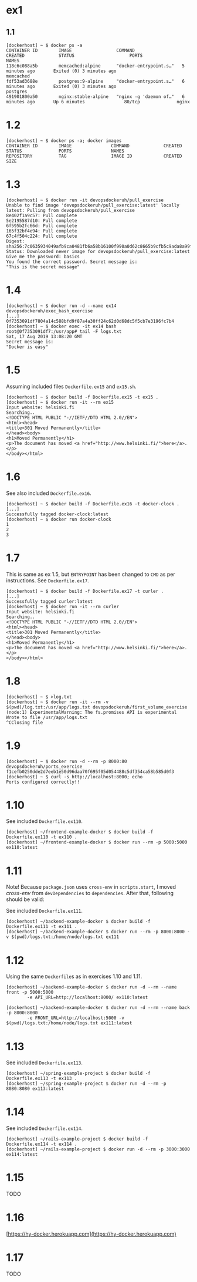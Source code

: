 
# ex1

## 1.1

    [dockerhost] ~ $ docker ps -a
    CONTAINER ID        IMAGE                 COMMAND                  CREATED             STATUS                     PORTS               NAMES
    118c6c088a5b        memcached:alpine      "docker-entrypoint.s…"   5 minutes ago       Exited (0) 3 minutes ago                       memcached
    fdf53ad3688e        postgres:9-alpine     "docker-entrypoint.s…"   6 minutes ago       Exited (0) 3 minutes ago                       postgres
    491901800a50        nginx:stable-alpine   "nginx -g 'daemon of…"   6 minutes ago       Up 6 minutes               80/tcp              nginx


# 1.2

    [dockerhost] ~ $ docker ps -a; docker images
    CONTAINER ID        IMAGE               COMMAND             CREATED             STATUS              PORTS               NAMES
    REPOSITORY          TAG                 IMAGE ID            CREATED             SIZE


# 1.3

    [dockerhost] ~ $ docker run -it devopsdockeruh/pull_exercise
    Unable to find image 'devopsdockeruh/pull_exercise:latest' locally
    latest: Pulling from devopsdockeruh/pull_exercise
    8e402f1a9c57: Pull complete
    5e2195587d10: Pull complete
    6f595b2fc66d: Pull complete
    165f32bf4e94: Pull complete
    67c4f504c224: Pull complete
    Digest: sha256:7c0635934049afb9ca0481fb6a58b16100f990a0d62c8665b9cfb5c9ada8a99f
    Status: Downloaded newer image for devopsdockeruh/pull_exercise:latest
    Give me the password: basics
    You found the correct password. Secret message is:
    "This is the secret message"


# 1.4

    [dockerhost] ~ $ docker run -d --name ex14 devopsdockeruh/exec_bash_exercise
    [...]
    0f7353091df7804a14c588bfd9f87a4a30ff24c62d0d68dc5f5cb7e3196fc7b4
    [dockerhost] ~ $ docker exec -it ex14 bash
    root@0f7353091df7:/usr/app# tail -F logs.txt
    Sat, 17 Aug 2019 13:08:20 GMT
    Secret message is:
    "Docker is easy"


# 1.5

Assuming included files `Dockerfile.ex15` and `ex15.sh`.

    [dockerhost] ~ $ docker build -f Dockerfile.ex15 -t ex15 .
    [dockerhost] ~ $ docker run -it --rm ex15
    Input website: helsinki.fi
    Searching..
    <!DOCTYPE HTML PUBLIC "-//IETF//DTD HTML 2.0//EN">
    <html><head>
    <title>301 Moved Permanently</title>
    </head><body>
    <h1>Moved Permanently</h1>
    <p>The document has moved <a href="http://www.helsinki.fi/">here</a>.</p>
    </body></html>


# 1.6

See also included `Dockerfile.ex16`.

    [dockerhost] ~ $ docker build -f Dockerfile.ex16 -t docker-clock .
    [...]
    Successfully tagged docker-clock:latest
    [dockerhost] ~ $ docker run docker-clock
    1
    2
    3


# 1.7

This is same as ex 1.5, but `ENTRYPOINT` has been changed to `CMD` as per
instructions. See `Dockerfile.ex17`.

    [dockerhost] ~ $ docker build -f Dockerfile.ex17 -t curler .
    [...]
    Successfully tagged curler:latest
    [dockerhost] ~ $ docker run -it --rm curler
    Input website: helsinki.fi
    Searching..
    <!DOCTYPE HTML PUBLIC "-//IETF//DTD HTML 2.0//EN">
    <html><head>
    <title>301 Moved Permanently</title>
    </head><body>
    <h1>Moved Permanently</h1>
    <p>The document has moved <a href="http://www.helsinki.fi/">here</a>.</p>
    </body></html>


# 1.8

    [dockerhost] ~ $ >log.txt
    [dockerhost] ~ $ docker run -it --rm -v $(pwd)/log.txt:/usr/app/logs.txt devopsdockeruh/first_volume_exercise
    (node:1) ExperimentalWarning: The fs.promises API is experimental
    Wrote to file /usr/app/logs.txt
    ^CClosing file


# 1.9

    [dockerhost] ~ $ docker run -d --rm -p 8000:80 devopsdockeruh/ports_exercise
    f1cefb0250dde2d7eeb1e50d96daa70f695f05d054488c5df354ca58b585d0f3
    [dockerhost] ~ $ curl -s http://localhost:8000; echo
    Ports configured correctly!!


# 1.10

See included `Dockerfile.ex110`.

    [dockerhost] ~/frontend-example-docker $ docker build -f Dockerfile.ex110 -t ex110 .
    [dockerhost] ~/frontend-example-docker $ docker run --rm -p 5000:5000 ex110:latest


# 1.11

Note! Because `package.json` uses `cross-env` in `scripts.start`, I moved
*cross-env* from `devDependencies` to `dependencies`. After that, following should be valid:

See included `Dockerfile.ex111`.

    [dockerhost] ~/backend-example-docker $ docker build -f Dockerfile.ex111 -t ex111 .
    [dockerhost] ~/backend-example-docker $ docker run --rm -p 8000:8000 -v $(pwd)/logs.txt:/home/node/logs.txt ex111


# 1.12

Using the same `Dockerfile`s as in exercises 1.10 and 1.11.

    [dockerhost] ~/backend-example-docker $ docker run -d --rm --name front -p 5000:5000
            -e API_URL=http://localhost:8000/ ex110:latest

    [dockerhost] ~/backend-example-docker $ docker run -d --rm --name back -p 8000:8000
            -e FRONT_URL=http://localhost:5000 -v $(pwd)/logs.txt:/home/node/logs.txt ex111:latest


# 1.13

See included `Dockerfile.ex113`.

    [dockerhost] ~/spring-example-project $ docker build -f Dockerfile.ex113 -t ex113 .
    [dockerhost] ~/spring-example-project $ docker run -d --rm -p 8080:8080 ex113:latest


# 1.14

See included `Dockerfile.ex114`.

    [dockerhost] ~/rails-example-project $ docker build -f Dockerfile.ex114 -t ex114 .
    [dockerhost] ~/rails-example-project $ docker run -d --rm -p 3000:3000 ex114:latest


# 1.15

TODO


# 1.16

[https://hy-docker.herokuapp.com](https://hy-docker.herokuapp.com)


# 1.17

TODO

